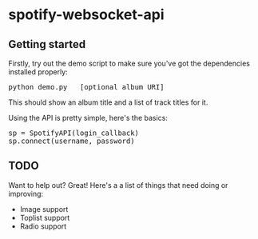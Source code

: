 spotify-websocket-api
=====================

Getting started
---------------

Firstly, try out the demo script to make sure you've got the dependencies installed properly:

<pre>
python demo.py <username> <password> [optional album URI]
</pre>

This should show an album title and a list of track titles for it.

Using the API is pretty simple, here's the basics:

<pre>
sp = SpotifyAPI(login_callback)
sp.connect(username, password)
</pre>

TODO
----

Want to help out? Great! Here's a a list of things that need doing or improving:

* Image support
* Toplist support
* Radio support
